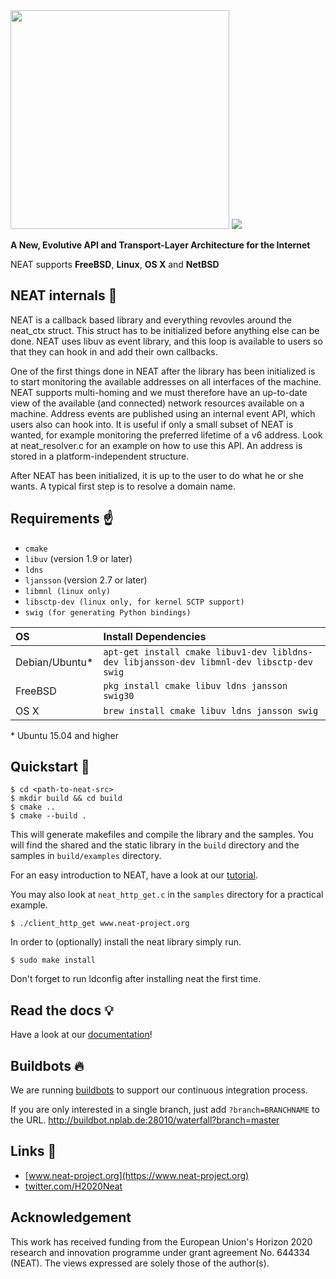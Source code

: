 <img src="https://cdn.rawgit.com/NEAT-project/neat/master/docs/_static/neat_logo.svg" width="350"/>

<a href="http://neat.readthedocs.io/en/latest">
    <img src="https://readthedocs.org/projects/neat/badge/?version=latest"/>
</a>

**A New, Evolutive API and Transport-Layer Architecture for the Internet**

NEAT supports **FreeBSD**, **Linux**, **OS X** and **NetBSD**


## NEAT internals :nut_and_bolt:
NEAT is a callback based library and everything revovles around the neat_ctx
struct. This struct has to be initialized before anything else can be done. NEAT
uses libuv as event library, and this loop is available to users so that they
can hook in and add their own callbacks.

One of the first things done in NEAT after the library has been initialized is
to start monitoring the available addresses on all interfaces of the machine.
NEAT supports multi-homing and we must therefore have an up-to-date view of the
available (and connected) network resources available on a machine. Address
events are published using an internal event API, which users also can hook
into. It is useful if only a small subset of NEAT is wanted, for example
monitoring the preferred lifetime of a v6 address. Look at neat_resolver.c for
an example on how to use this API. An address is stored in a
platform-independent structure.

After NEAT has been initialized, it is up to the user to do what he or she
wants. A typical first step is to resolve a domain name.

## Requirements :point_up:
* `cmake`
* `libuv` (version 1.9 or later)
* `ldns`
* `ljansson` (version 2.7 or later)
* `libmnl (linux only)`
* `libsctp-dev (linux only, for kernel SCTP support)`
* `swig (for generating Python bindings)`

| OS               | Install Dependencies                                                                      |
| :--------------- | :---------------------------------------------------------------------------------------- |
| Debian/Ubuntu*   | `apt-get install cmake libuv1-dev libldns-dev libjansson-dev libmnl-dev libsctp-dev swig` |
| FreeBSD          | `pkg install cmake libuv ldns jansson swig30`                                             |
| OS X             | `brew install cmake libuv ldns jansson swig`                                              |
\* Ubuntu 15.04 and higher

## Quickstart :rocket:
```shell
$ cd <path-to-neat-src>
$ mkdir build && cd build
$ cmake ..
$ cmake --build .
```
This will generate makefiles and compile the library and the samples.
You will find the shared and the static library in the `build` directory and the samples in `build/examples` directory.

For an easy introduction to NEAT, have a look at our [tutorial](http://neat.readthedocs.io/en/latest/tutorial.html).

You may also look at `neat_http_get.c` in the `samples` directory for a practical example.

```shell
$ ./client_http_get www.neat-project.org
```

In order to (optionally) install the neat library simply run.

```shell
$ sudo make install
```
Don't forget to run ldconfig after installing neat the first time.

## Read the docs :bulb:
Have a look at our [documentation](http://neat.readthedocs.io)!

## Buildbots :fire:
We are running [buildbots](http://buildbot.nplab.de:28010/waterfall) to support our continuous integration process.

If you are only interested in a single branch, just add `?branch=BRANCHNAME` to the URL. http://buildbot.nplab.de:28010/waterfall?branch=master

## Links :link:
* [www.neat-project.org](https://www.neat-project.org)
* [twitter.com/H2020Neat](https://twitter.com/H2020Neat)

## Acknowledgement
This work has received funding from the European Union's Horizon 2020 research and innovation programme under grant agreement No. 644334 (NEAT). The views expressed are solely those of the author(s).

